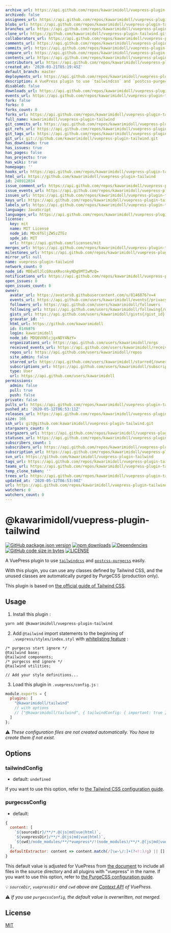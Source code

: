 ```yaml
---
archive_url: https://api.github.com/repos/kawarimidoll/vuepress-plugin-tailwind/{archive_format}{/ref}
archived: false
assignees_url: https://api.github.com/repos/kawarimidoll/vuepress-plugin-tailwind/assignees{/user}
blobs_url: https://api.github.com/repos/kawarimidoll/vuepress-plugin-tailwind/git/blobs{/sha}
branches_url: https://api.github.com/repos/kawarimidoll/vuepress-plugin-tailwind/branches{/branch}
clone_url: https://github.com/kawarimidoll/vuepress-plugin-tailwind.git
collaborators_url: https://api.github.com/repos/kawarimidoll/vuepress-plugin-tailwind/collaborators{/collaborator}
comments_url: https://api.github.com/repos/kawarimidoll/vuepress-plugin-tailwind/comments{/number}
commits_url: https://api.github.com/repos/kawarimidoll/vuepress-plugin-tailwind/commits{/sha}
compare_url: https://api.github.com/repos/kawarimidoll/vuepress-plugin-tailwind/compare/{base}...{head}
contents_url: https://api.github.com/repos/kawarimidoll/vuepress-plugin-tailwind/contents/{+path}
contributors_url: https://api.github.com/repos/kawarimidoll/vuepress-plugin-tailwind/contributors
created_at: '2020-03-21T05:19:45Z'
default_branch: master
deployments_url: https://api.github.com/repos/kawarimidoll/vuepress-plugin-tailwind/deployments
description: A VuePress plugin to use `tailwindcss` and `postcss-purgecss` easily
disabled: false
downloads_url: https://api.github.com/repos/kawarimidoll/vuepress-plugin-tailwind/downloads
events_url: https://api.github.com/repos/kawarimidoll/vuepress-plugin-tailwind/events
fork: false
forks: 0
forks_count: 0
forks_url: https://api.github.com/repos/kawarimidoll/vuepress-plugin-tailwind/forks
full_name: kawarimidoll/vuepress-plugin-tailwind
git_commits_url: https://api.github.com/repos/kawarimidoll/vuepress-plugin-tailwind/git/commits{/sha}
git_refs_url: https://api.github.com/repos/kawarimidoll/vuepress-plugin-tailwind/git/refs{/sha}
git_tags_url: https://api.github.com/repos/kawarimidoll/vuepress-plugin-tailwind/git/tags{/sha}
git_url: git://github.com/kawarimidoll/vuepress-plugin-tailwind.git
has_downloads: true
has_issues: true
has_pages: false
has_projects: true
has_wiki: true
homepage: ''
hooks_url: https://api.github.com/repos/kawarimidoll/vuepress-plugin-tailwind/hooks
html_url: https://github.com/kawarimidoll/vuepress-plugin-tailwind
id: 248912034
issue_comment_url: https://api.github.com/repos/kawarimidoll/vuepress-plugin-tailwind/issues/comments{/number}
issue_events_url: https://api.github.com/repos/kawarimidoll/vuepress-plugin-tailwind/issues/events{/number}
issues_url: https://api.github.com/repos/kawarimidoll/vuepress-plugin-tailwind/issues{/number}
keys_url: https://api.github.com/repos/kawarimidoll/vuepress-plugin-tailwind/keys{/key_id}
labels_url: https://api.github.com/repos/kawarimidoll/vuepress-plugin-tailwind/labels{/name}
language: JavaScript
languages_url: https://api.github.com/repos/kawarimidoll/vuepress-plugin-tailwind/languages
license:
  key: mit
  name: MIT License
  node_id: MDc6TGljZW5zZTEz
  spdx_id: MIT
  url: https://api.github.com/licenses/mit
merges_url: https://api.github.com/repos/kawarimidoll/vuepress-plugin-tailwind/merges
milestones_url: https://api.github.com/repos/kawarimidoll/vuepress-plugin-tailwind/milestones{/number}
mirror_url: null
name: vuepress-plugin-tailwind
network_count: 0
node_id: MDEwOlJlcG9zaXRvcnkyNDg5MTIwMzQ=
notifications_url: https://api.github.com/repos/kawarimidoll/vuepress-plugin-tailwind/notifications{?since,all,participating}
open_issues: 0
open_issues_count: 0
owner:
  avatar_url: https://avatars0.githubusercontent.com/u/8146876?v=4
  events_url: https://api.github.com/users/kawarimidoll/events{/privacy}
  followers_url: https://api.github.com/users/kawarimidoll/followers
  following_url: https://api.github.com/users/kawarimidoll/following{/other_user}
  gists_url: https://api.github.com/users/kawarimidoll/gists{/gist_id}
  gravatar_id: ''
  html_url: https://github.com/kawarimidoll
  id: 8146876
  login: kawarimidoll
  node_id: MDQ6VXNlcjgxNDY4NzY=
  organizations_url: https://api.github.com/users/kawarimidoll/orgs
  received_events_url: https://api.github.com/users/kawarimidoll/received_events
  repos_url: https://api.github.com/users/kawarimidoll/repos
  site_admin: false
  starred_url: https://api.github.com/users/kawarimidoll/starred{/owner}{/repo}
  subscriptions_url: https://api.github.com/users/kawarimidoll/subscriptions
  type: User
  url: https://api.github.com/users/kawarimidoll
permissions:
  admin: false
  pull: true
  push: false
private: false
pulls_url: https://api.github.com/repos/kawarimidoll/vuepress-plugin-tailwind/pulls{/number}
pushed_at: '2020-05-12T06:53:11Z'
releases_url: https://api.github.com/repos/kawarimidoll/vuepress-plugin-tailwind/releases{/id}
size: 166
ssh_url: git@github.com:kawarimidoll/vuepress-plugin-tailwind.git
stargazers_count: 0
stargazers_url: https://api.github.com/repos/kawarimidoll/vuepress-plugin-tailwind/stargazers
statuses_url: https://api.github.com/repos/kawarimidoll/vuepress-plugin-tailwind/statuses/{sha}
subscribers_count: 1
subscribers_url: https://api.github.com/repos/kawarimidoll/vuepress-plugin-tailwind/subscribers
subscription_url: https://api.github.com/repos/kawarimidoll/vuepress-plugin-tailwind/subscription
svn_url: https://github.com/kawarimidoll/vuepress-plugin-tailwind
tags_url: https://api.github.com/repos/kawarimidoll/vuepress-plugin-tailwind/tags
teams_url: https://api.github.com/repos/kawarimidoll/vuepress-plugin-tailwind/teams
temp_clone_token: ''
trees_url: https://api.github.com/repos/kawarimidoll/vuepress-plugin-tailwind/git/trees{/sha}
updated_at: '2020-05-12T06:53:00Z'
url: https://api.github.com/repos/kawarimidoll/vuepress-plugin-tailwind
watchers: 0
watchers_count: 0
---
```


# @kawarimidoll/vuepress-plugin-tailwind

[![GitHub package.json version](https://img.shields.io/github/package-json/v/kawarimidoll/vuepress-plugin-tailwind?logo=github&style=for-the-badge)](https://github.com/kawarimidoll/vuepress-plugin-tailwind/blob/master/package.json)
[![npm downloads](https://img.shields.io/npm/dt/@kawarimidoll/vuepress-plugin-tailwind?logo=npm&style=for-the-badge)](https://www.npmjs.com/package/@kawarimidoll/vuepress-plugin-tailwind)
[![Dependencies](https://img.shields.io/david/kawarimidoll/vuepress-plugin-tailwind?color=blue&logo=dependabot&style=for-the-badge)](https://github.com/kawarimidoll/vuepress-plugin-tailwind/pulls?q=dependabot)
[![GitHub code size in bytes](https://img.shields.io/github/languages/code-size/kawarimidoll/vuepress-plugin-tailwind?logo=javascript&style=for-the-badge)](https://github.com/kawarimidoll/vuepress-plugin-tailwind/blob/master/index.js)
[![LICENSE](https://img.shields.io/github/license/kawarimidoll/vuepress-plugin-tailwind?style=for-the-badge)](https://github.com/kawarimidoll/vuepress-plugin-tailwind/blob/master/LICENSE)

A VuePress plugin to use [`tailwindcss`](https://github.com/tailwindcss/tailwindcss) and [`postcss-purgecss`](https://github.com/FullHuman/purgecss) easily.

With this plugin, you can use any classes defined by Tailwind CSS, and the unused classes are automatically purged by PurgeCSS (production only).

This plugin is based on [the official guide of Tailwind CSS](https://tailwindcss.com/docs/controlling-file-size/#removing-unused-css).

## Usage

1. Install this plugin :

```sh
yarn add @kawarimidoll/vuepress-plugin-tailwind
```

2. Add `@tailwind` import statements to the beginning of `.vuepress/styles/index.styl` with [whitelisting feature](https://purgecss.com/whitelisting.html#in-the-css-directly) :

```styl
/* purgecss start ignore */
@tailwind base;
@tailwind components;
/* purgecss end ignore */
@tailwind utilities;

// Add your style definitions...
```

3. Load this plugin in `.vuepress/config.js` :

```js
module.exports = {
  plugins: [
    "@kawarimidoll/tailwind"
    // with options
    // ["@kawarimidoll/tailwind", { tailwindConfig: { important: true } }]
  ]
};
```

:warning:
_These configuration files are not created automatically. You have to create them if not exist._

## Options

### tailwindConfig

- default: `undefined`

If you want to use this option, refer to [the Tailwind CSS configuration guide](https://tailwindcss.com/docs/configuration/).

### purgecssConfig

- default:

```js
{
  content: [
    `${sourceDir}/**/*.@(js|md|vue|html)`,
    `${vuepressDir}/**/*.@(js|md|vue|html)`,
    `${cwd}/node_modules/**/*vuepress*/!(node_modules)/**/*.@(js|md|vue|html)`
  ],
  defaultExtractor: content => content.match(/[\w-\/:]+(?<!:)/g) || []
}
```

This default value is adjusted for VuePress from [the document](https://tailwindcss.com/docs/controlling-file-size/#removing-unused-css) to include all files in the source directory and all plugins with "vuepress" in the name.
If you want to use this option, refer to [the PurgeCSS configuration guide](https://purgecss.com/configuration.html).

:bulb:
_`sourceDir`, `vuepressDir` and `cwd` above are [Context API](https://vuepress.vuejs.org/plugin/context-api.html) of VuePress._

:warning:
_If you use `purgecssConfig`, the default value is overwritten, not merged._

## License

[MIT](https://github.com/kawarimidoll/vuepress-plugin-tailwind/blob/master/LICENSE)
